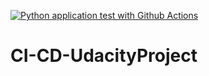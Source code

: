[![Python application test with Github Actions](https://github.com/hilalguler111/CI-CD-UdacityProject/actions/workflows/python-app.yml/badge.svg)](https://github.com/hilalguler111/CI-CD-UdacityProject/actions/workflows/python-app.yml)
# CI-CD-UdacityProject

